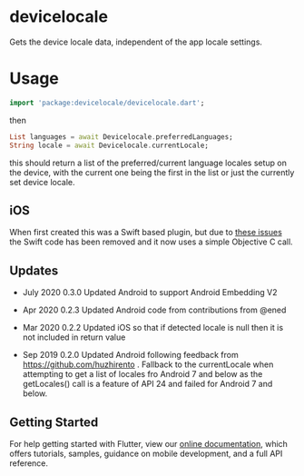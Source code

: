 # devicelocale

Gets the device locale data, independent of the app locale settings.

# Usage
```dart
import 'package:devicelocale/devicelocale.dart';
```

then

```dart
List languages = await Devicelocale.preferredLanguages;
String locale = await Devicelocale.currentLocale;
```

this should return a list of the preferred/current language locales setup on the device, with the current one being the first in the list or just the currently set device locale.


## iOS
When first created this was a Swift based plugin, but due to [these issues](https://github.com/flutter/flutter/issues/16049) the Swift code has been removed and it now uses a simple Objective C call.


## Updates

- July 2020 0.3.0 Updated Android to support Android Embedding V2

- Apr 2020 0.2.3 Updated Android code from contributions from @ened

- Mar 2020 0.2.2 Updated iOS so that if detected locale is null then it is not included in return value

- Sep 2019 0.2.0 Updated Android following feedback from https://github.com/huzhirento . Fallback to the currentLocale when attempting to get a list of locales fro Android 7 and below as the getLocales() call is a feature of API 24 and failed for Android 7 and below.


## Getting Started

For help getting started with Flutter, view our 
[online documentation](https://flutter.io/docs), which offers tutorials, 
samples, guidance on mobile development, and a full API reference.
